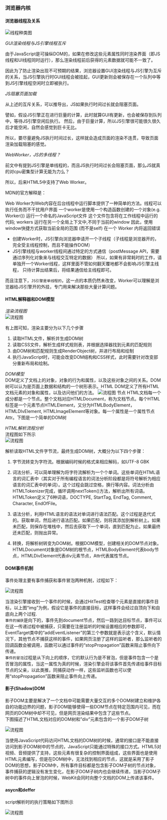 ### 浏览器内核

#### 浏览器线程及关系
![线程种类图](/mdsource/img/browsercore1.png)

*GUI渲染线程与JS引擎线程互斥*

由于JavaScript是可操纵DOM的，如果在修改这些元素属性同时渲染界面（即JS线程和UI线程同时运行），那么渲染线程前后获得的元素数据就可能不一致了。

因此为了防止渲染出现不可预期的结果，浏览器设置GUI渲染线程与JS引擎为互斥的关系，当JS引擎执行时GUI线程会被挂起，GUI更新则会被保存在一个队列中等到JS引擎线程空闲时立即被执行。

*JS阻塞页面加载*

从上述的互斥关系，可以推导出，JS如果执行时间过长就会阻塞页面。

譬如，假设JS引擎正在进行巨量的计算，此时就算GUI有更新，也会被保存到队列中，等待JS引擎空闲后执行。
然后，由于巨量计算，所以JS引擎很可能很久很久后才能空闲，自然会感觉到巨卡无比。

所以，要尽量避免JS执行时间过长，这样就会造成页面的渲染不连贯，导致页面渲染加载阻塞的感觉。

*WebWorker，JS的多线程？*

前文中有提到JS引擎是单线程的，而且JS执行时间过长会阻塞页面，那么JS就真的对cpu密集型计算无能为力么？

所以，后来HTML5中支持了Web Worker。

MDN的官方解释是：
<div class="wrapper-text">
Web Worker为Web内容在后台线程中运行脚本提供了一种简单的方法。线程可以执行任务而不干扰用户界面  一个worker是使用一个构造函数创建的一个对象(e.g. Worker()) 运行一个命名的JavaScript文件   这个文件包含将在工作线程中运行的代码; workers 运行在另一个全局上下文中,不同于当前的window  因此，使用 window快捷方式获取当前全局的范围 (而不是self) 在一个 Worker 内将返回错误
</div>

* 创建Worker时，JS引擎向浏览器申请开一个子线程（子线程是浏览器开的，完全受主线程控制，而且不能操作DOM）
* JS引擎线程与worker线程间通过特定的方式通信（postMessage API，需要通过序列化对象来与线程交互特定的数据）
所以，如果有非常耗时的工作，请单独开一个Worker线程，这样里面不管如何翻天覆地都不会影响JS引擎主线程，
只待计算出结果后，将结果通信给主线程即可。

而且注意下，`JS引擎是单线程的`，这一点的本质仍然未改变，Worker可以理解是浏览器给JS引擎开的外挂，专门用来解决那些大量计算问题。

#### HTML解释器和DOM模型

*渲染流程图*<br>
![流程图](/mdsource/img/browsercore2.png)

有上图可知，渲染主要分为以下几个步骤
1. 读取HTML文件，解析并生成DOM树
2. 读取CSS文件，解析生成样式规则表，并根据选择器找到元素的匹配规则
3. 由DOM树和匹配规则生成RenderObject树，并进行布局和绘制
4. 执行JavaScript时，可能会改变DOM结构和CSS样式，此时需要针对改变部分重新布局和绘制。


*DOM模型*<br>
DOM定义了文档上的对象，对象的行为和属性，以及这些对象之间的关系。DOM树可以认为是页面上数据和结构的一个树形表示。HTML DOM定义了所有HTML文档元素的对象和属性，以及访问他们的方法。
![流程图](/mdsource/img/browsercore3.png)
节点
HTML文档每一个成分都是一个节点。整个文档对应HTMLDocument，称为文档节点。每个HTML标签是一个元素节点HTMLElement，又分为HTMLBodyElement，HTMLDIvElement, HTMLImageElement等对象。每一个属性是一个属性节点Attr。下图是一个简单的DOM树

*HTML解析流程分析*<br>
流程图如下所示<br>
![流程图](/mdsource/img/browsercore4.png)

解析读取HTML文件字节流，最终生成DOM树，大概分为以下四个步骤：<br>

1. 字节流转变为字符流。根据编码时候的格式来相应解码，如UTF-8 GBK
2. 词法分析，可以简单理解为将字符流解析为一个个单词。这些单词在HTML语言的词汇表中（其实对于所有编程语言的词法分析阶段都是将符号解析为相应语言的词汇表中的单词）。这个过程会跳过空格，换行等内容。词法分析由HTMLTokenizer完成，循环调用nextToken()方法，解析出所有词语。HTMLToken定义了6种词语，DOCTYPE, StartTag, EndTag, Comment, Character, EndOfFile。

3. 语法分析，利用HTML语言的语法对单词进行语法匹配。这个过程是迭代式的。获取单词，然后进行语法匹配。如果匹配，则将其添加到解析树上。如果未匹配，则保存在堆栈中，然后去获取下一个单词，直到匹配为止。如果最终还未匹配，则抛出异常。

4. 转换，将解析树转变为DOM树。根据DOM模型，创建相关的DOM节点对象。HTMLDocument对象是DOM树的根节点，HTMLBodyElement代表body节点，HTMLDivElement代表div元素节点，Attr代表属性节点。

#### DOM事件机制

事件处理主要有事件捕获和事件冒泡两种机制，过程如下：

![流程图](/mdsource/img/browsercore5.png)

当渲染引擎接收到一个事件的时候，会通过HitTest检查哪个元素是直接的事件目标，以上图“img”为例，假设它是事件的直接目标，这样事件会经过自顶向下和自底向上两个过程.<br>
`事件的捕获`是向下的，事件先到document节点，然后一路到达目标节点，事件可以在这一传递过程中被捕获，只需要在注册监听的时候设置相应的参数即可，EventTarget类中的“addEventListener”的第三个参数就是表示这个含义，默认情况下，其他节点不捕获这样的事件，如果网页注册了这样的监听者，那么监听者的回调函数会被调用，函数可以通过事件的“stopPropagation”函数来阻止事件向下传递。<br>
`事件的冒泡`过程是从下向上的顺序，它的默认行为是不冒泡，但是事件包含一个是否冒泡的属性，当这一属性为真的时候，渲染引擎会将该事件首先传递给事件目标节点的父亲，以此类推，同捕获动作一样，这些监听函数也可以使用“stopPropagation”函数来阻止事件向上传递。

#### 影子(Shadow)DOM

影子DOM主要是解决了一个文档中可能需要大量交互的多个DOM树建立和维护各自的功能边界的问题，影子DOM能够使得一些DOM节点在特定范围内可见，而在网页的DOM树中却不可见，但是网页渲染结果中包含了这些节点。<br>
下图描述了HTML文档对应的DOM树和”div”元素包含的一个影子DOM子树

![流程图](/mdsource/img/browsercore6.png)

当使用JavaScript代码访问HTML文档的DOM树的时候，通常的接口是不能直接访问到影子DOM树中的节点的，JavaScript只能通过特殊的接口方式。HTML5对视频、音频提供了支持，这些元素有很复杂的控制界面组成，这些界面也是使用HTML元素编写，但是在DOM树中，无法找到相应的节点，这就是采用了影子DOM的思想，影子DOM中，所有事件目标都是包含影子DOM子树的节点对象，事件捕获的逻辑没有发生变化，在影子DOM子树内也会继续传递，当影子DOM子树中的事件向上冒泡的时候，WebKit会同时向整个文档的DOM上传递该事件。

#### asycn和deffer

script解析时的执行策略如下图所示

![流程图](/mdsource/img/browsercore7.png)
